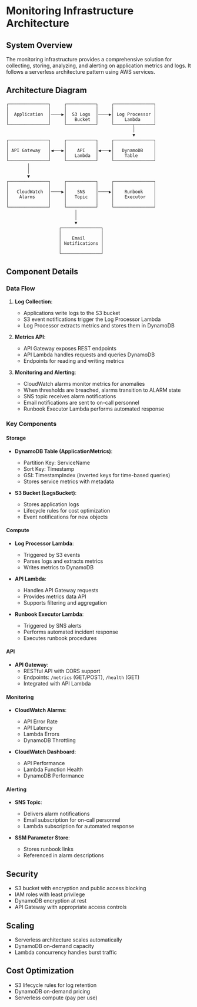 # Monitoring Infrastructure Architecture

## System Overview

The monitoring infrastructure provides a comprehensive solution for collecting, storing, analyzing, and alerting on application metrics and logs. It follows a serverless architecture pattern using AWS services.

## Architecture Diagram

```
┌───────────────┐     ┌───────────┐     ┌───────────────┐
│               │     │           │     │               │
│  Application  │────▶│  S3 Logs  │────▶│ Log Processor │
│               │     │   Bucket  │     │    Lambda     │
└───────────────┘     └───────────┘     └───────┬───────┘
                                                │
                                                ▼
┌───────────────┐     ┌───────────┐     ┌───────────────┐
│               │     │           │     │               │
│ API Gateway   │◀───▶│    API    │◀───▶│   DynamoDB    │
│               │     │   Lambda  │     │    Table      │
└───────────────┘     └───────────┘     └───────────────┘
        │
        │
        ▼
┌───────────────┐     ┌───────────┐     ┌───────────────┐
│               │     │           │     │               │
│   CloudWatch  │────▶│    SNS    │────▶│    Runbook    │
│    Alarms     │     │   Topic   │     │    Executor   │
│               │     │           │     │               │
└───────────────┘     └───────────┘     └───────────────┘
                          │
                          │
                          ▼
                    ┌───────────────┐
                    │               │
                    │    Email      │
                    │ Notifications │
                    │               │
                    └───────────────┘
```

## Component Details

### Data Flow

1. **Log Collection**:
   - Applications write logs to the S3 bucket
   - S3 event notifications trigger the Log Processor Lambda
   - Log Processor extracts metrics and stores them in DynamoDB

2. **Metrics API**:
   - API Gateway exposes REST endpoints
   - API Lambda handles requests and queries DynamoDB
   - Endpoints for reading and writing metrics

3. **Monitoring and Alerting**:
   - CloudWatch alarms monitor metrics for anomalies
   - When thresholds are breached, alarms transition to ALARM state
   - SNS topic receives alarm notifications
   - Email notifications are sent to on-call personnel
   - Runbook Executor Lambda performs automated response

### Key Components

#### Storage

- **DynamoDB Table (ApplicationMetrics)**:
  - Partition Key: ServiceName
  - Sort Key: Timestamp
  - GSI: TimestampIndex (inverted keys for time-based queries)
  - Stores service metrics with metadata

- **S3 Bucket (LogsBucket)**:
  - Stores application logs
  - Lifecycle rules for cost optimization
  - Event notifications for new objects

#### Compute

- **Log Processor Lambda**:
  - Triggered by S3 events
  - Parses logs and extracts metrics
  - Writes metrics to DynamoDB

- **API Lambda**:
  - Handles API Gateway requests
  - Provides metrics data API
  - Supports filtering and aggregation

- **Runbook Executor Lambda**:
  - Triggered by SNS alerts
  - Performs automated incident response
  - Executes runbook procedures

#### API

- **API Gateway**:
  - RESTful API with CORS support
  - Endpoints: `/metrics` (GET/POST), `/health` (GET)
  - Integrated with API Lambda

#### Monitoring

- **CloudWatch Alarms**:
  - API Error Rate
  - API Latency
  - Lambda Errors
  - DynamoDB Throttling

- **CloudWatch Dashboard**:
  - API Performance
  - Lambda Function Health
  - DynamoDB Performance

#### Alerting

- **SNS Topic**:
  - Delivers alarm notifications
  - Email subscription for on-call personnel
  - Lambda subscription for automated response

- **SSM Parameter Store**:
  - Stores runbook links
  - Referenced in alarm descriptions

## Security

- S3 bucket with encryption and public access blocking
- IAM roles with least privilege
- DynamoDB encryption at rest
- API Gateway with appropriate access controls

## Scaling

- Serverless architecture scales automatically
- DynamoDB on-demand capacity
- Lambda concurrency handles burst traffic

## Cost Optimization

- S3 lifecycle rules for log retention
- DynamoDB on-demand pricing
- Serverless compute (pay per use) 